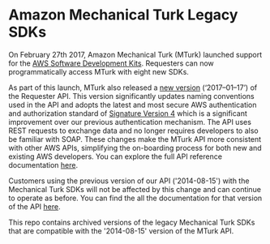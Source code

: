 # Amazon Mechanical Turk Legacy SDKs 
On February 27th 2017, Amazon Mechanical Turk (MTurk) launched support for the [AWS Software Development Kits](https://aws.amazon.com/tools/). Requesters can now programmatically access MTurk with eight new SDKs.

As part of this launch, MTurk also released a [new version](http://docs.aws.amazon.com/AWSMechTurk/latest/AWSMturkAPI/Welcome.html) (‘2017–01–17’) of the Requester API. This version significantly updates naming conventions used in the API and adopts the latest and most secure AWS authentication and authorization standard of [Signature Version 4](http://docs.aws.amazon.com/general/latest/gr/signature-version-4.html) which is a significant improvement over our previous authentication mechanism. The API uses REST requests to exchange data and no longer requires developers to also be familiar with SOAP. These changes make the MTurk API more consistent with other AWS APIs, simplifying the on-boarding process for both new and existing AWS developers. You can explore the full API reference documentation [here](http://docs.aws.amazon.com/AWSMechTurk/latest/AWSMturkAPI/Welcome.html).

Customers using the previous version of our API ('2014-08-15') with the Mechanical Turk SDKs will not be affected by this change and can continue to operate as before. You can find the all the documentation for that version of the API [here](http://docs.aws.amazon.com/AWSMechTurk/latest/AWSMturkAPI-legacy/Welcome.html). 

This repo contains archived versions of the legacy Mechanical Turk SDKs that are compatible with the '2014-08-15' version of the MTurk API.

